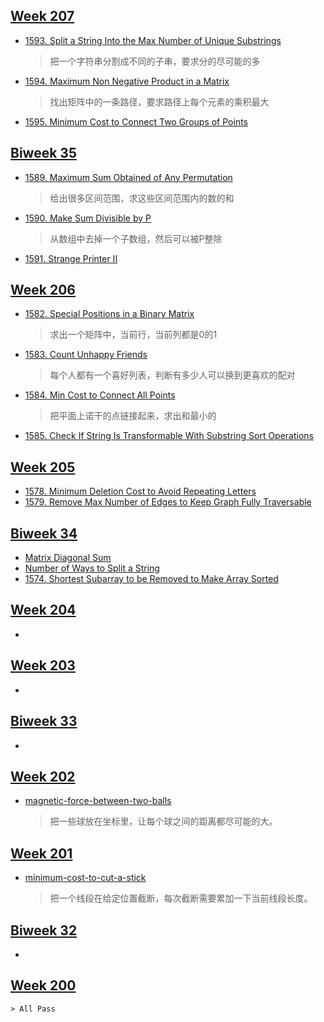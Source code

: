 ## [Week 207](https://leetcode.com/contest/weekly-contest-207/)
- [1593. Split a String Into the Max Number of Unique Substrings](https://leetcode.com/contest/weekly-contest-207/problems/split-a-string-into-the-max-number-of-unique-substrings/)
    > 把一个字符串分割成不同的子串，要求分的尽可能的多
- [1594. Maximum Non Negative Product in a Matrix](https://leetcode.com/contest/weekly-contest-207/problems/maximum-non-negative-product-in-a-matrix/)
    > 找出矩阵中的一条路径，要求路径上每个元素的乘积最大
- [1595. Minimum Cost to Connect Two Groups of Points](https://leetcode.com/contest/weekly-contest-207/problems/minimum-cost-to-connect-two-groups-of-points/)

## [Biweek 35](https://leetcode.com/contest/biweekly-contest-35)
- [1589. Maximum Sum Obtained of Any Permutation](https://leetcode.com/contest/biweekly-contest-35/problems/maximum-sum-obtained-of-any-permutation/)
    > 给出很多区间范围，求这些区间范围内的数的和
- [1590. Make Sum Divisible by P](https://leetcode.com/contest/biweekly-contest-35/problems/make-sum-divisible-by-p/)
    > 从数组中去掉一个子数组，然后可以被P整除
- [1591. Strange Printer II](https://leetcode.com/contest/biweekly-contest-35/problems/strange-printer-ii/)

## [Week 206](https://leetcode.com/contest/weekly-contest-206)
- [1582. Special Positions in a Binary Matrix](https://leetcode.com/contest/weekly-contest-206/problems/special-positions-in-a-binary-matrix/)
    > 求出一个矩阵中，当前行，当前列都是0的1
- [1583. Count Unhappy Friends](https://leetcode.com/contest/weekly-contest-206/problems/count-unhappy-friends/)
    > 每个人都有一个喜好列表，判断有多少人可以换到更喜欢的配对
- [1584. Min Cost to Connect All Points](https://leetcode.com/contest/weekly-contest-206/problems/min-cost-to-connect-all-points/)
    > 把平面上诺干的点链接起来，求出和最小的
- [1585. Check If String Is Transformable With Substring Sort Operations](https://leetcode.com/contest/weekly-contest-206/problems/check-if-string-is-transformable-with-substring-sort-operations/)

## [Week 205](https://leetcode.com/contest/weekly-contest-205)
- [1578. Minimum Deletion Cost to Avoid Repeating Letters](https://leetcode.com/contest/weekly-contest-205/problems/minimum-deletion-cost-to-avoid-repeating-letters/)
- [1579. Remove Max Number of Edges to Keep Graph Fully Traversable](https://leetcode.com/contest/weekly-contest-205/problems/remove-max-number-of-edges-to-keep-graph-fully-traversable/)

## [Biweek 34](https://leetcode.com/contest/biweekly-contest-34)
- [Matrix Diagonal Sum](https://leetcode.com/contest/biweekly-contest-34/problems/matrix-diagonal-sum/)
- [Number of Ways to Split a String](https://leetcode.com/contest/biweekly-contest-34/problems/number-of-ways-to-split-a-string/)
- [1574. Shortest Subarray to be Removed to Make Array Sorted](https://leetcode.com/contest/biweekly-contest-34/problems/shortest-subarray-to-be-removed-to-make-array-sorted/)

## [Week 204](https://leetcode.com/contest/weekly-contest-204)
- 
## [Week 203](https://leetcode.com/contest/weekly-contest-203)
-

## [Biweek 33](https://leetcode.com/contest/biweekly-contest-33)
-
## [Week 202](https://leetcode.com/contest/weekly-contest-202)
- [magnetic-force-between-two-balls](https://leetcode.com/problems/magnetic-force-between-two-balls/)
    > 把一些球放在坐标里，让每个球之间的距离都尽可能的大。

## [Week 201](https://leetcode.com/contest/weekly-contest-201)
- [minimum-cost-to-cut-a-stick](https://leetcode.com/contest/weekly-contest-201/problems/minimum-cost-to-cut-a-stick/)
    > 把一个线段在给定位置截断，每次截断需要累加一下当前线段长度。

## [Biweek 32](https://leetcode.com/contest/biweekly-contest-32)
-
## [Week 200](https://leetcode.com/contest/weekly-contest-200)
    > All Pass

